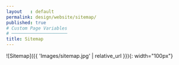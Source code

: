 ```yaml
---
layout   : default
permalink: design/website/sitemap/
published: true
# Custom Page Variables
# ─────────────────────
title: Sitemap
---
```

 ![Sitemap]({{ 'Images/sitemap.jpg' | relative_url }}){: width="100px"}